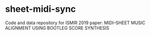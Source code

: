 # sheet-midi-sync
Code and data repository for ISMIR 2019 paper: MIDI–SHEET MUSIC ALIGNMENT USING BOOTLEG SCORE SYNTHESIS
